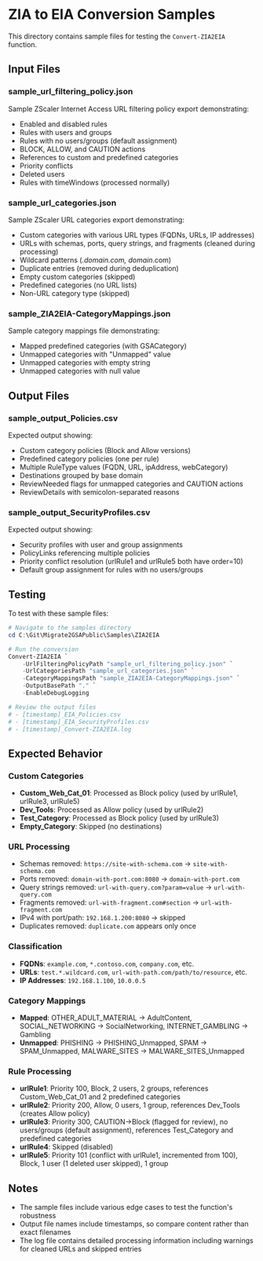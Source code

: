 # ZIA to EIA Conversion Samples

This directory contains sample files for testing the `Convert-ZIA2EIA` function.

## Input Files

### sample_url_filtering_policy.json
Sample ZScaler Internet Access URL filtering policy export demonstrating:
- Enabled and disabled rules
- Rules with users and groups
- Rules with no users/groups (default assignment)
- BLOCK, ALLOW, and CAUTION actions
- References to custom and predefined categories
- Priority conflicts
- Deleted users
- Rules with timeWindows (processed normally)

### sample_url_categories.json
Sample ZScaler URL categories export demonstrating:
- Custom categories with various URL types (FQDNs, URLs, IP addresses)
- URLs with schemas, ports, query strings, and fragments (cleaned during processing)
- Wildcard patterns (*.domain.com, domain*.com)
- Duplicate entries (removed during deduplication)
- Empty custom categories (skipped)
- Predefined categories (no URL lists)
- Non-URL category type (skipped)

### sample_ZIA2EIA-CategoryMappings.json
Sample category mappings file demonstrating:
- Mapped predefined categories (with GSACategory)
- Unmapped categories with "Unmapped" value
- Unmapped categories with empty string
- Unmapped categories with null value

## Output Files

### sample_output_Policies.csv
Expected output showing:
- Custom category policies (Block and Allow versions)
- Predefined category policies (one per rule)
- Multiple RuleType values (FQDN, URL, ipAddress, webCategory)
- Destinations grouped by base domain
- ReviewNeeded flags for unmapped categories and CAUTION actions
- ReviewDetails with semicolon-separated reasons

### sample_output_SecurityProfiles.csv
Expected output showing:
- Security profiles with user and group assignments
- PolicyLinks referencing multiple policies
- Priority conflict resolution (urlRule1 and urlRule5 both have order=10)
- Default group assignment for rules with no users/groups

## Testing

To test with these sample files:

```powershell
# Navigate to the samples directory
cd C:\Git\Migrate2GSAPublic\Samples\ZIA2EIA

# Run the conversion
Convert-ZIA2EIA `
    -UrlFilteringPolicyPath "sample_url_filtering_policy.json" `
    -UrlCategoriesPath "sample_url_categories.json" `
    -CategoryMappingsPath "sample_ZIA2EIA-CategoryMappings.json" `
    -OutputBasePath "." `
    -EnableDebugLogging

# Review the output files
# - [timestamp]_EIA_Policies.csv
# - [timestamp]_EIA_SecurityProfiles.csv
# - [timestamp]_Convert-ZIA2EIA.log
```

## Expected Behavior

### Custom Categories
- **Custom_Web_Cat_01**: Processed as Block policy (used by urlRule1, urlRule3, urlRule5)
- **Dev_Tools**: Processed as Allow policy (used by urlRule2)
- **Test_Category**: Processed as Block policy (used by urlRule3)
- **Empty_Category**: Skipped (no destinations)

### URL Processing
- Schemas removed: `https://site-with-schema.com` → `site-with-schema.com`
- Ports removed: `domain-with-port.com:8080` → `domain-with-port.com`
- Query strings removed: `url-with-query.com?param=value` → `url-with-query.com`
- Fragments removed: `url-with-fragment.com#section` → `url-with-fragment.com`
- IPv4 with port/path: `192.168.1.200:8080` → skipped
- Duplicates removed: `duplicate.com` appears only once

### Classification
- **FQDNs**: `example.com`, `*.contoso.com`, `company.com`, etc.
- **URLs**: `test.*.wildcard.com`, `url-with-path.com/path/to/resource`, etc.
- **IP Addresses**: `192.168.1.100`, `10.0.0.5`

### Category Mappings
- **Mapped**: OTHER_ADULT_MATERIAL → AdultContent, SOCIAL_NETWORKING → SocialNetworking, INTERNET_GAMBLING → Gambling
- **Unmapped**: PHISHING → PHISHING_Unmapped, SPAM → SPAM_Unmapped, MALWARE_SITES → MALWARE_SITES_Unmapped

### Rule Processing
- **urlRule1**: Priority 100, Block, 2 users, 2 groups, references Custom_Web_Cat_01 and 2 predefined categories
- **urlRule2**: Priority 200, Allow, 0 users, 1 group, references Dev_Tools (creates Allow policy)
- **urlRule3**: Priority 300, CAUTION→Block (flagged for review), no users/groups (default assignment), references Test_Category and predefined categories
- **urlRule4**: Skipped (disabled)
- **urlRule5**: Priority 101 (conflict with urlRule1, incremented from 100), Block, 1 user (1 deleted user skipped), 1 group

## Notes

- The sample files include various edge cases to test the function's robustness
- Output file names include timestamps, so compare content rather than exact filenames
- The log file contains detailed processing information including warnings for cleaned URLs and skipped entries
